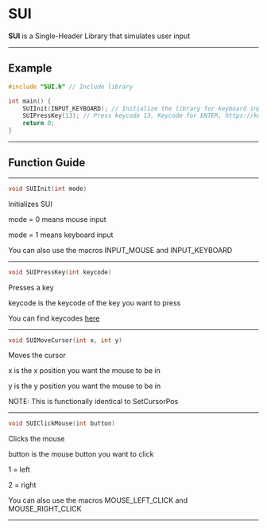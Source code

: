 # SUI

**SUI** is a Single-Header Library that simulates user input

---

## Example

```c
#include "SUI.h" // Include library

int main() {
    SUIInit(INPUT_KEYBOARD); // Initialize the library for keyboard input
    SUIPressKey(13); // Press keycode 13, Keycode for ENTER, https://keycode.info has a list of keycodes)
    return 0;
}
```

---

## Function Guide

---

```c
void SUIInit(int mode)
```

Initializes SUI

mode = 0 means mouse input

mode = 1 means keyboard input

You can also use the macros INPUT_MOUSE and INPUT_KEYBOARD

---

```c
void SUIPressKey(int keycode)
```

Presses a key

keycode is the keycode of the key you want to press

You can find keycodes [here](https://keycode.info)

---

```c
void SUIMoveCursor(int x, int y)
```

Moves the cursor

x is the x position you want the mouse to be in

y is the y position you want the mouse to be in

NOTE: This is functionally identical to SetCursorPos

---

```c
void SUIClickMouse(int button)
```

Clicks the mouse

button is the mouse button you want to click

1 = left

2 = right

You can also use the macros MOUSE_LEFT_CLICK and MOUSE_RIGHT_CLICK

---
